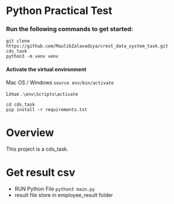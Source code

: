 # Python Practical Test

### Run the following commands to get started:
```
git clone https://github.com/MaulikZalavadiya/crest_data_system_task.git cds_task
python3 -m venv venv
```

#### Activate the virtual environment

Mac OS / Windows
```source env/bin/activate```

Linux
```.\env\Scripts\activate```

```
cd cds_task
pip install -r requirements.txt
```


# Overview
This project is a cds_task.


# Get result csv
 - RUN Python File ```python3 main.py```
 - result file store in employee_result folder

